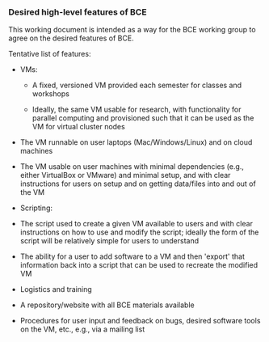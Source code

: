 ### Desired high-level features of BCE

This working document is intended as a way for the BCE working group to agree on the desired features of BCE.

Tentative list of features:

 * VMs:

   - A fixed, versioned VM provided each semester for classes and workshops

   -  Ideally, the same VM usable for research, with functionality for parallel computing and provisioned such that it can be used as the VM for virtual cluster nodes

  - The VM runnable on user laptops (Mac/Windows/Linux) and on cloud machines

  - The VM usable on user machines with minimal dependencies (e.g., either VirtualBox or VMware) and minimal setup, and with clear instructions for users on setup and on getting data/files into and out of the VM

 * Scripting:

  - The script used to create a given VM available to users and with clear instructions on how to use and modify the script; ideally the form of the script will be relatively simple for users to understand

  - The ability for a user to add software to a VM and then 'export' that information back into a script that can be used to recreate the modified VM

 * Logistics and training
 
  - A repository/website with all BCE materials available

  - Procedures for user input and feedback on bugs, desired software tools on the VM, etc., e.g., via a mailing list



